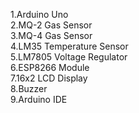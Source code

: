 1.Arduino Uno   
2.MQ-2 Gas Sensor  
3.MQ-4 Gas Sensor  
4.LM35 Temperature Sensor  
5.LM7805 Voltage Regulator  
6.ESP8266 Module  
7.16x2 LCD Display  
8.Buzzer  
9.Arduino IDE  
